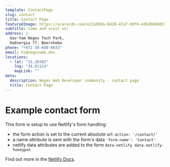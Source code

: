 ```yaml
---
template: ContactPage
slug: contact
title: Contact Page
featuredImage: https://ucarecdn.com/e22a858a-b420-47af-99f6-ed54b6860333/
subtitle: Come and visit us!
address: |-
  Gav-Yam Negev Tech Park,
  HaEnergia 77, Beersheba
phone: "+972 50-600-6033"
email: hi@negevweb.dev
locations:
  - lat: "31.26382"
    lng: "34.81114"
    mapLink: ""
meta:
  description: Negev Web Developer community - contact page
  title: Contact Page
---
```


# Example contact form

This form is setup to use Netlify's form handling:

- the form action is set to the current absolute url: `action: '/contact/'`
- a name attribute is sent with the form's data `'form-name': 'Contact'`
- netlify data attributes are added to the form `data-netlify data-netlify-honeypot`

Find out more in the [Netlify Docs](https://www.netlify.com/docs/form-handling/).
